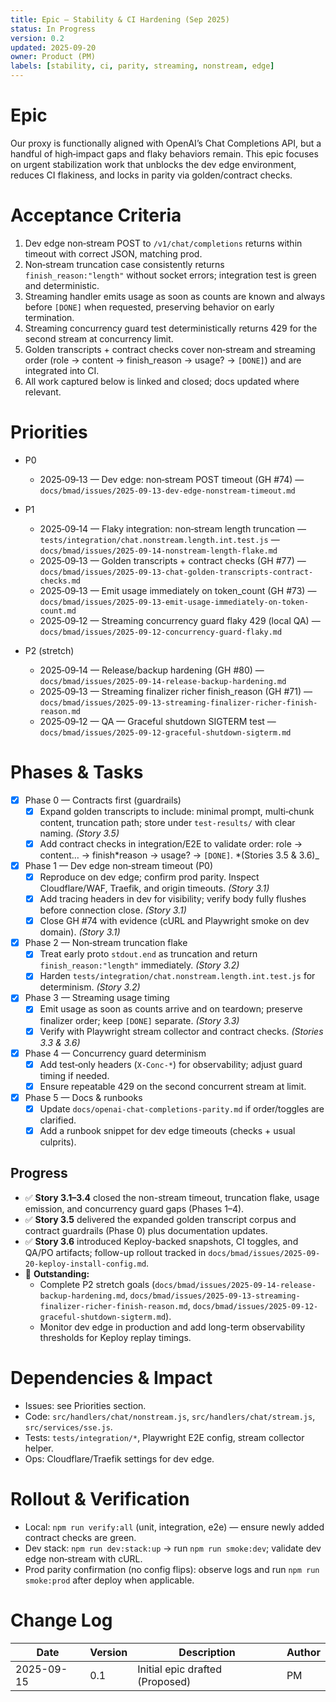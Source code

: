 ```yaml
---
title: Epic — Stability & CI Hardening (Sep 2025)
status: In Progress
version: 0.2
updated: 2025-09-20
owner: Product (PM)
labels: [stability, ci, parity, streaming, nonstream, edge]
---
```


# Epic

Our proxy is functionally aligned with OpenAI’s Chat Completions API, but a handful of high‑impact gaps and flaky behaviors remain. This epic focuses on urgent stabilization work that unblocks the dev edge environment, reduces CI flakiness, and locks in parity via golden/contract checks.

# Acceptance Criteria

1. Dev edge non‑stream POST to `/v1/chat/completions` returns within timeout with correct JSON, matching prod.
2. Non‑stream truncation case consistently returns `finish_reason:"length"` without socket errors; integration test is green and deterministic.
3. Streaming handler emits usage as soon as counts are known and always before `[DONE]` when requested, preserving behavior on early termination.
4. Streaming concurrency guard test deterministically returns 429 for the second stream at concurrency limit.
5. Golden transcripts + contract checks cover non‑stream and streaming order (role → content → finish_reason → usage? → `[DONE]`) and are integrated into CI.
6. All work captured below is linked and closed; docs updated where relevant.

# Priorities

- P0
  - 2025‑09‑13 — Dev edge: non‑stream POST timeout (GH #74) — `docs/bmad/issues/2025-09-13-dev-edge-nonstream-timeout.md`

- P1
  - 2025‑09‑14 — Flaky integration: non‑stream length truncation — `tests/integration/chat.nonstream.length.int.test.js` — `docs/bmad/issues/2025-09-14-nonstream-length-flake.md`
  - 2025‑09‑13 — Golden transcripts + contract checks (GH #77) — `docs/bmad/issues/2025-09-13-chat-golden-transcripts-contract-checks.md`
  - 2025‑09‑13 — Emit usage immediately on token_count (GH #73) — `docs/bmad/issues/2025-09-13-emit-usage-immediately-on-token-count.md`
  - 2025‑09‑12 — Streaming concurrency guard flaky 429 (local QA) — `docs/bmad/issues/2025-09-12-concurrency-guard-flaky.md`

- P2 (stretch)
  - 2025‑09‑14 — Release/backup hardening (GH #80) — `docs/bmad/issues/2025-09-14-release-backup-hardening.md`
  - 2025‑09‑13 — Streaming finalizer richer finish_reason (GH #71) — `docs/bmad/issues/2025-09-13-streaming-finalizer-richer-finish-reason.md`
  - 2025‑09‑12 — QA — Graceful shutdown SIGTERM test — `docs/bmad/issues/2025-09-12-graceful-shutdown-sigterm.md`

# Phases & Tasks

- [x] Phase 0 — Contracts first (guardrails)
  - [x] Expand golden transcripts to include: minimal prompt, multi‑chunk content, truncation path; store under `test-results/` with clear naming. _(Story 3.5)_
  - [x] Add contract checks in integration/E2E to validate order: role → content… → finish*reason → usage? → `[DONE]`. *(Stories 3.5 & 3.6)\_

- [x] Phase 1 — Dev edge non‑stream timeout (P0)
  - [x] Reproduce on dev edge; confirm prod parity. Inspect Cloudflare/WAF, Traefik, and origin timeouts. _(Story 3.1)_
  - [x] Add tracing headers in dev for visibility; verify body fully flushes before connection close. _(Story 3.1)_
  - [x] Close GH #74 with evidence (cURL and Playwright smoke on dev domain). _(Story 3.1)_

- [x] Phase 2 — Non‑stream truncation flake
  - [x] Treat early proto `stdout.end` as truncation and return `finish_reason:"length"` immediately. _(Story 3.2)_
  - [x] Harden `tests/integration/chat.nonstream.length.int.test.js` for determinism. _(Story 3.2)_

- [x] Phase 3 — Streaming usage timing
  - [x] Emit usage as soon as counts arrive and on teardown; preserve finalizer order; keep `[DONE]` separate. _(Story 3.3)_
  - [x] Verify with Playwright stream collector and contract checks. _(Stories 3.3 & 3.6)_

- [x] Phase 4 — Concurrency guard determinism
  - [x] Add test‑only headers (`X-Conc-*`) for observability; adjust guard timing if needed.
  - [x] Ensure repeatable 429 on the second concurrent stream at limit.

- [x] Phase 5 — Docs & runbooks
  - [x] Update `docs/openai-chat-completions-parity.md` if order/toggles are clarified.
  - [x] Add a runbook snippet for dev edge timeouts (checks + usual culprits).

## Progress

- ✅ **Story 3.1–3.4** closed the non-stream timeout, truncation flake, usage emission, and concurrency guard gaps (Phases 1–4).
- ✅ **Story 3.5** delivered the expanded golden transcript corpus and contract guardrails (Phase 0) plus documentation updates.
- ✅ **Story 3.6** introduced Keploy-backed snapshots, CI toggles, and QA/PO artifacts; follow-up rollout tracked in `docs/bmad/issues/2025-09-20-keploy-install-config.md`.
- 🔄 **Outstanding:**
  - Complete P2 stretch goals (`docs/bmad/issues/2025-09-14-release-backup-hardening.md`, `docs/bmad/issues/2025-09-13-streaming-finalizer-richer-finish-reason.md`, `docs/bmad/issues/2025-09-12-graceful-shutdown-sigterm.md`).
  - Monitor dev edge in production and add long-term observability thresholds for Keploy replay timings.

# Dependencies & Impact

- Issues: see Priorities section.
- Code: `src/handlers/chat/nonstream.js`, `src/handlers/chat/stream.js`, `src/services/sse.js`.
- Tests: `tests/integration/*`, Playwright E2E config, stream collector helper.
- Ops: Cloudflare/Traefik settings for dev edge.

# Rollout & Verification

- Local: `npm run verify:all` (unit, integration, e2e) — ensure newly added contract checks are green.
- Dev stack: `npm run dev:stack:up` → run `npm run smoke:dev`; validate dev edge non‑stream with cURL.
- Prod parity confirmation (no config flips): observe logs and run `npm run smoke:prod` after deploy when applicable.

# Change Log

| Date       | Version | Description                     | Author |
| ---------- | ------- | ------------------------------- | ------ |
| 2025-09-15 | 0.1     | Initial epic drafted (Proposed) | PM     |

